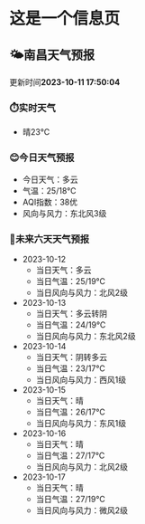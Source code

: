 # 这是一个信息页 
## 🌤️**南昌**天气预报
更新时间**2023-10-11 17:50:04**
### ⏱️实时天气
- 晴23℃
### 😊今日天气预报
- 今日天气：多云
- 气温：25/18℃
- AQI指数：38优
- 风向与风力：东北风3级
### 🤩未来六天天气预报
- 2023-10-12
  - 当日天气：多云
  - 当日气温：25/19℃
  - 当日风向与风力：北风2级
- 2023-10-13
  - 当日天气：多云转阴
  - 当日气温：24/19℃
  - 当日风向与风力：东北风2级
- 2023-10-14
  - 当日天气：阴转多云
  - 当日气温：23/17℃
  - 当日风向与风力：西风1级
- 2023-10-15
  - 当日天气：晴
  - 当日气温：26/17℃
  - 当日风向与风力：东风1级
- 2023-10-16
  - 当日天气：晴
  - 当日气温：27/17℃
  - 当日风向与风力：北风2级
- 2023-10-17
  - 当日天气：晴
  - 当日气温：27/19℃
  - 当日风向与风力：微风2级

